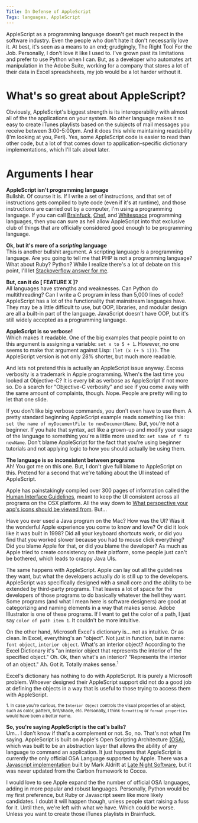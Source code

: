 ```yaml
---
Title: In Defense of AppleScript
Tags: languages, AppleScript
---
```


AppleScript as a programming language doesn't get much respect in the software industry. Even the people who don't hate it don't necessarily love it. At best, it's seen as a means to an end; grudgingly, The Right Tool For the Job. Personally, I don't love it like I used to. I've grown past its limitations and prefer to use Python when I can. But, as a developer who automates art manipulation in the Adobe Suite, working for a company that stores a lot of their data in Excel spreadsheets, my job would be a lot harder without it.


What's so great about AppleScript?
==
Obviously, AppleScript's biggest strength is its interoperability with almost all of the the applications on your system. No other language makes it so easy to create iTunes playlists based on the subjects of mail messages you receive between 3:00-5:00pm. And it does this while maintaining readability (I'm looking at you, Perl). Yes, some AppleScript code is easier to read than other code, but a lot of that comes down to application-specific dictionary implementations, which I'll talk about later.


Arguments I hear
==
**AppleScript isn't programming language**  
Bullshit. Of course it is. If I write a set of instructions, and that set of instructions gets compiled to byte code (even if it's at runtime), and those instructions are carried out by a computer, I'm using a programming language. If you can call [Brainfuck][4], [Chef][5], and [Whitespace][3] programming languages, then you can sure as hell allow AppleScript into that exclusive club of things that are officially considered good enough to be programming language.


**Ok, but it's more of a _scripting_ language**  
This is another bullshit argument. A scripting language _is_ a programming language. Are you going to tell me that PHP is not a programming language? What about Ruby? Python? While I realize there's a lot of debate on this point, I'll let [Stackoverflow answer for me][2].


**But, can it do [ FEATURE X ]?**  
All languages have strengths and weaknesses. Can Python do multithreading? Can I write a C program in less than 5,000 lines of code? AppleScript has a lot of the functionality that mainstream languages have. They may be a little difficult to use, but OOP, libraries, and modular design are all a built-in part of the language. JavaScript doesn't have OOP, but it's still widely accepted as a programming language. 


**AppleScript is so verbose!**  
Which makes it readable. One of the big examples that people point to on this argument is assigning a variable: `set x to 5 + 1`. However, no one seems to make that argument against Lisp: `(let (x (+ 5 1)))`. The AppleScript version is not only 28% shorter, but much more readable.

And lets not pretend this is actually an AppleScript issue anyway. Excess verbosity is a trademark in Apple programming. When's the last time you looked at Objective-C? It is every bit as verbose as AppleScript if not more so. Do a search for "Objective-C verbosity" and see if you come away with the same amount of complaints, though. Nope. People are pretty willing to let that one slide.

If you don't like big verbose commands, you don't even have to use them. A pretty standard beginning AppleScript example reads something like this: `set the name of myDocumentFile to newDocumentName`. But, you're not a beginner. If you hate that syntax, act like a grown-up and modify your usage of the language to something you're a little more used to: `set name of f to newName`. Don't blame AppleScript for the fact that you're using beginner tutorials and not applying logic to how you should actually be using them.


**The language is so inconsistent between programs**  
Ah! You got me on this one. But, I don't give full blame to AppleScript on this. Pretend for a second that we're talking about the UI instead of AppleScript.

Apple has painstakingly compiled over 300 pages of information called the [Human Interface Guidelines][6], meant to keep the UI consistent across all programs on the OSX platform. All the way down to [What perspective your app's icons should be viewed from][10]. But...

Have you ever used a Java program on the Mac? How was the UI? Was it the wonderful Apple experience you come to know and love? Or did it look like it was built in 1998? Did all your keyboard shortcuts work, or did you find that you worked slower because you had to mouse click everything? Did you blame Apple for that, or did you blame the developer? As much as Apple tried to create consistency on their platform, some people just can't be bothered, which leads to crappy Java UIs.

The same happens with AppleScript. Apple can lay out all the guidelines they want, but what the developers actually _do_ is still up to the developers. AppleScript was specifically designed with a small core and the ability to be extended by third-party programs. That leaves a lot of space for the developers of those programs to do basically whatever the hell they want. Some programs (and what I mean here is software designers) are good at categorizing and naming elements in a way that makes sense. Adobe Illustrator is one of these programs. If I want to get the color of a path, I just say `color of path item 1`. It couldn't be more intuitive.

On the other hand, Microsoft Excel's dictionary is... not as intuitive. Or as clean. In Excel, everything's an "object". Not just in function, but in name: `font object`, `interior object`. What's an interior object? According to the Excel Dictionary it's "an interior object that represents the interior of the specified object." Oh. Ok, then what's an interior? "Represents the interior of an object." Ah. Got it. Totally makes sense.<sup>1</sup>

Excel's dictionary has nothing to do with AppleScript. It is purely a Microsoft problem. Whoever designed their AppleScript support did not do a good job at defining the objects in a way that is useful to those trying to access them with AppleScript.

<sub>1. In case you're curious, the `Interior Object` controls the visual properties of an object, such as color, pattern, tint/shade, etc. Personally, I think `formatting` or `format properties` would have been a better name.</sub>


**So, you're saying AppleScript is the cat's balls?**  
Um... I don't know if that's a complement or not. So, no. That's not what I'm saying. AppleScript is built on Apple's Open Scripting Architecture [(OSA)][7], which was built to be an abstraction layer that allows the ability of any language to command an application. It just happens that AppleScript is currently the only official OSA Language supported by Apple. There was a [Javascript implementation][8] built by Mark Aldritt at [Late Night Software][9], but it was never updated from the Carbon framework to Cocoa.

I would love to see Apple expand the the number of official OSA languages, adding in more popular and robust languages. Personally, Python would be my first preference, but Ruby or Javascript seem like more likely candidates. I doubt it will happen though, unless people start raising a fuss for it. Until then, we're left with what we have. Which could be worse. Unless you want to create those iTunes playlists in Brainfuck.


[2]: http://stackoverflow.com/a/110284/2348587
[3]: http://compsoc.dur.ac.uk/whitespace/index.php
[4]: http://www.muppetlabs.com/~breadbox/bf/
[5]: http://www.dangermouse.net/esoteric/chef.html
[6]: https://developer.apple.com/library/mac/documentation/UserExperience/Conceptual/AppleHIGuidelines/Intro/Intro.html
[7]: https://developer.apple.com/library/mac/documentation/AppleScript/conceptual/AppleScriptx/concepts/osa.html
[8]: http://download.cnet.com/JavaScript-OSA/3000-2247_4-5653.html
[9]: http://www.latenightsw.com/
[10]: https://developer.apple.com/library/mac/documentation/UserExperience/Conceptual/AppleHIGuidelines/IconsImages/IconsImages.html#//apple_ref/doc/uid/20000967-TPXREF106
